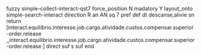 fuzzy simple-collect-interact-qst7
   force_position N
   madatory Y
   layout_onto simple-search-interact
   direction R
   an AN
   sq 7
   pref 
   def 
    dt descanse,alivie
    sn 
    return [interact.equilibrio.interesse.job.cargo.atividade.custos.compensar.superior-order.release ,,interact.equilibrio.interesse.job.cargo.atividade.custos.compensar.superior-order.release ]
    direct 
   suf s
   suf 
end
